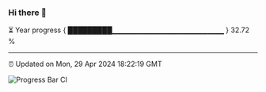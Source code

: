 ### Hi there 👋

⏳ Year progress { █████████▁▁▁▁▁▁▁▁▁▁▁▁▁▁▁▁▁▁▁▁▁ } 32.72 %

---

⏰ Updated on Mon, 29 Apr 2024 18:22:19 GMT

![Progress Bar CI](https://github.com/ZhaoGui/ZhaoGui/workflows/Progress%20Bar%20CI/badge.svg)
